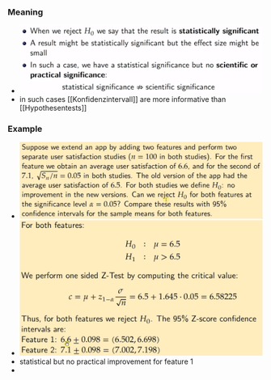 ### Meaning
+ ![](Pasted%20image%2020230115134729.png)
+ in such cases [[Konfidenzintervall]] are more informative than [[Hypothesentests]]

### Example
+ ![](Pasted%20image%2020230115134843.png)
+ ![](Pasted%20image%2020230115135035.png)
+ statistical but no practical improvement for feature 1
+ 